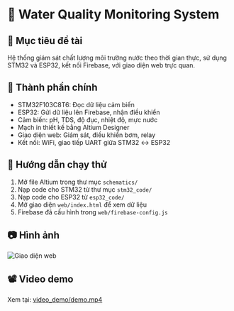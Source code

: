 # 🌊 Water Quality Monitoring System

## 📌 Mục tiêu đề tài
Hệ thống giám sát chất lượng môi trường nước theo thời gian thực, sử dụng STM32 và ESP32, kết nối Firebase, với giao diện web trực quan.

## 🧠 Thành phần chính
- STM32F103C8T6: Đọc dữ liệu cảm biến
- ESP32: Gửi dữ liệu lên Firebase, nhận điều khiển
- Cảm biến: pH, TDS, độ đục, nhiệt độ, mực nước
- Mạch in thiết kế bằng Altium Designer
- Giao diện web: Giám sát, điều khiển bơm, relay
- Kết nối: WiFi, giao tiếp UART giữa STM32 ↔ ESP32

## 🚀 Hướng dẫn chạy thử
1. Mở file Altium trong thư mục `schematics/`
2. Nạp code cho STM32 từ thư mục `stm32_code/`
3. Nạp code cho ESP32 từ `esp32_code/`
4. Mở giao diện `web/index.html` để xem dữ liệu
5. Firebase đã cấu hình trong `web/firebase-config.js`

## 📷 Hình ảnh
![Giao diện web](images/web_interface.png)

## 📽 Video demo
Xem tại: [video_demo/demo.mp4](video_demo/demo.mp4)
